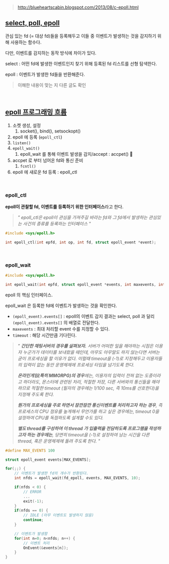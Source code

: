 > http://blueheartscabin.blogspot.com/2013/08/c-epoll.html

## [select, poll, epoll](http://biscuit.cafe24.com/moniwiki/wiki.php/epoll#s-5)

관심 있는 fd (= 대상 fd)들을 등록해두고 이들 중 이벤트가 발생하는 것을 감지하기 위해 사용하는 함수다.

다만, 이벤트를 감지하는 동작 방식에 차이가 있다.

select : 어떤 fd에 발생한 이벤트인지 찾기 위해 등록된 fd 리스트를 선형 탐색한다.

epoll : 이벤트가 발생한 fd들을 반환해준다.

> 이해한 내용이 맞는 지 다른 글도 확인

<br>

## [epoll 프로그래밍 흐름](http://biscuit.cafe24.com/moniwiki/wiki.php/epoll#s-6)

1. 소켓 생성, 설정
   1. socket(), bind(), setsockopt()
2. epoll 에 등록 (`epoll_ctl`)
3. `listen()`
4. `epoll_wait()`
   1. epoll_wait 를 통해 이벤트 발생을 감지/accept : accpet() :thinking:
5. accpet 로 부터 넘어온 fd와 통신 준비
   1. `fcntl()`
6. epoll 에 새로운 fd 등록 : epoll_ctl

<br>

### epoll_ctl

**epoll이 관찰할 fd, 이벤트를 등록하기 위한 인터페이스**라고 한다.

> *" epoll_ctl은 epoll이 관심을 가져주길 바라는 fd와 그 fd에서 발생하는 관심있는 사건의 종류를 등록하는 인터페이스 "*

```c++
#include <sys/epoll.h>

int epoll_ctl(int epfd, int op, int fd, struct epoll_event *event);
```

<br>

### epoll_wait

```c++
#include <sys/epoll.h>

int epoll_wait(int epfd, struct epoll_event *events, int maxevents, int timeout);
```

epoll 의 핵심 인터페이스.

epoll_wait 은 등록한 fd에 이벤트가 발생하는 것을 확인한다. 

- `(epoll_event).events[]` :  epoll의 이벤트 감지 결과는 select, poll 과 달리 `(epoll_event).events[]` 의 배열로 전달한다. 
- `maxevents` : 최대 처리할 event 수를 지정할 수 있다.
- `timeout` : 해당 시간만큼 기다린다.


> *" **간단한 채팅서버의 경우를 살펴보자.** 서버가 어떠한 일을 해야하는 시점은 이용자 누군가가 데이터를 보내왔을 때인데, 아무도 아무말도 하지 않는다면 서버는 굳이 프로세싱을 할 이유가 없다. 이럴때 timeout을 (-1)로 지정해두고 이용자들의 입력이 없는 동안 운영체제에 프로세싱 타임을 넘기도록 한다.*
> 
> ***온라인게임(특히 MMORPG)의 경우**에는, 이용자의 입력이 전혀 없는 도중이라고 하더라도, 몬스터에 관련된 처리, 적절한 저장, 다른 서버와의 통신들을 해야 하므로 적절한 timeout (필자의 경우에는 1/100 sec, 즉 10ms를 선호한다)을 지정해 주도록 한다.*
> 
> ***뭔가의 프로세싱을 주로 하면서 잠깐잠깐 통신이벤트를 처리하고자 하는 경우**, 즉 프로세스의 CPU 점유를 높게해서 무언가를 하고 싶은 경우에는, timeout 0을 설정하여 CPU를 독점하도록 설계할 수도 있다.*
> 
> ***별도 thread를 구성하여 이 thread 가 입출력을 전담하도록 프로그램을 작성하고자 하는 경우에는**, 당연히 timeout을 (-1)로 설정하여 남는 시간을 다른 thread, 혹은 운영체제에 돌려 주도록 한다. "*

```c++
#define MAX_EVENTS 100

struct epoll_event events[MAX_EVENTS];

for(;;) {
    // 이벤트가 발생한 fd의 개수가 반환된다.
    int nfds = epoll_wait(fd_epoll, events, MAX_EVENTS, 10);

    if(nfds < 0) {
        // ERROR
        ...
        exit(-1);
    }
    if(nfds == 0) {
        // IDLE (아무 이벤트도 발생하지 않음)
        continue;
    }

    // 이벤트가 발생함
    for(int n=0; n<nfds; n++) {
        // 이벤트 처리
        OnEvent(&events[n]);
    }
}
```